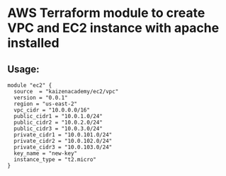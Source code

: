 # AWS Terraform module to create VPC and EC2 instance with apache installed

## Usage:

```hcl
module "ec2" {
  source  = "kaizenacademy/ec2/vpc"
  version = "0.0.1"
  region = "us-east-2"
  vpc_cidr = "10.0.0.0/16"
  public_cidr1 = "10.0.1.0/24"
  public_cidr2 = "10.0.2.0/24"
  public_cidr3 = "10.0.3.0/24"
  private_cidr1 = "10.0.101.0/24"
  private_cidr2 = "10.0.102.0/24"
  private_cidr3 = "10.0.103.0/24"
  key_name = "new-key"
  instance_type = "t2.micro"
}
```
